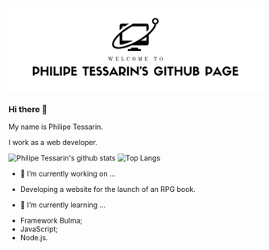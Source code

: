 <p align="center">
  <img src="https://github.com/philipetessarin/philipetessarin/blob/master/github-page-header.png">
</p>

### Hi there 👋

My name is Philipe Tessarin.

I work as a web developer.

![Philipe Tessarin's github stats](https://github-readme-stats.vercel.app/api?username=philipetessarin&show_icons=true&theme=merko) ![Top Langs](https://github-readme-stats.vercel.app/api/top-langs/?username=philipetessarin&layout=compact)

- 🔭 I’m currently working on ...

* Developing a website for the launch of an RPG book.

- 🌱 I’m currently learning ...

* Framework Bulma;
* JavaScript;
* Node.js.


<!--
**philipetessarin/philipetessarin** is a ✨ _special_ ✨ repository because its `README.md` (this file) appears on your GitHub profile.

Here are some ideas to get you started:

- 🔭 I’m currently working on ...
- 🌱 I’m currently learning ...
- 👯 I’m looking to collaborate on ...
- 🤔 I’m looking for help with ...
- 💬 Ask me about ...
- 📫 How to reach me: ...
- 😄 Pronouns: ...
- ⚡ Fun fact: ...
-->
